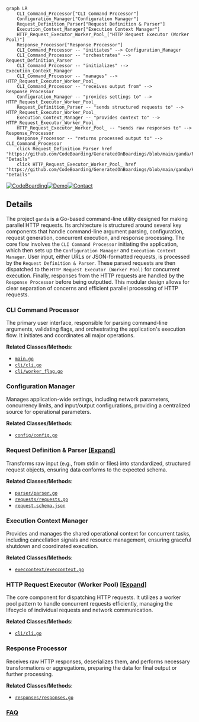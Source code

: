 ```mermaid
graph LR
    CLI_Command_Processor["CLI Command Processor"]
    Configuration_Manager["Configuration Manager"]
    Request_Definition_Parser["Request Definition & Parser"]
    Execution_Context_Manager["Execution Context Manager"]
    HTTP_Request_Executor_Worker_Pool_["HTTP Request Executor (Worker Pool)"]
    Response_Processor["Response Processor"]
    CLI_Command_Processor -- "initiates" --> Configuration_Manager
    CLI_Command_Processor -- "orchestrates" --> Request_Definition_Parser
    CLI_Command_Processor -- "initializes" --> Execution_Context_Manager
    CLI_Command_Processor -- "manages" --> HTTP_Request_Executor_Worker_Pool_
    CLI_Command_Processor -- "receives output from" --> Response_Processor
    Configuration_Manager -- "provides settings to" --> HTTP_Request_Executor_Worker_Pool_
    Request_Definition_Parser -- "sends structured requests to" --> HTTP_Request_Executor_Worker_Pool_
    Execution_Context_Manager -- "provides context to" --> HTTP_Request_Executor_Worker_Pool_
    HTTP_Request_Executor_Worker_Pool_ -- "sends raw responses to" --> Response_Processor
    Response_Processor -- "returns processed output to" --> CLI_Command_Processor
    click Request_Definition_Parser href "https://github.com/CodeBoarding/GeneratedOnBoardings/blob/main/ganda/Request_Definition_Parser.md" "Details"
    click HTTP_Request_Executor_Worker_Pool_ href "https://github.com/CodeBoarding/GeneratedOnBoardings/blob/main/ganda/HTTP_Request_Executor_Worker_Pool_.md" "Details"
```

[![CodeBoarding](https://img.shields.io/badge/Generated%20by-CodeBoarding-9cf?style=flat-square)](https://github.com/CodeBoarding/GeneratedOnBoardings)[![Demo](https://img.shields.io/badge/Try%20our-Demo-blue?style=flat-square)](https://www.codeboarding.org/demo)[![Contact](https://img.shields.io/badge/Contact%20us%20-%20contact@codeboarding.org-lightgrey?style=flat-square)](mailto:contact@codeboarding.org)

## Details

The project `ganda` is a Go-based command-line utility designed for making parallel HTTP requests. Its architecture is structured around several key components that handle command-line argument parsing, configuration, request generation, concurrent execution, and response processing. The core flow involves the `CLI Command Processor` initiating the application, which then sets up the `Configuration Manager` and `Execution Context Manager`. User input, either URLs or JSON-formatted requests, is processed by the `Request Definition & Parser`. These parsed requests are then dispatched to the `HTTP Request Executor (Worker Pool)` for concurrent execution. Finally, responses from the HTTP requests are handled by the `Response Processor` before being outputted. This modular design allows for clear separation of concerns and efficient parallel processing of HTTP requests.

### CLI Command Processor
The primary user interface, responsible for parsing command-line arguments, validating flags, and orchestrating the application's execution flow. It initiates and coordinates all major operations.


**Related Classes/Methods**:

- <a href="https://github.com/tednaleid/ganda/blob/main/main.go" target="_blank" rel="noopener noreferrer">`main.go`</a>
- <a href="https://github.com/tednaleid/ganda/blob/main/cli/cli.go" target="_blank" rel="noopener noreferrer">`cli/cli.go`</a>
- <a href="https://github.com/tednaleid/ganda/blob/main/cli/worker_flag.go" target="_blank" rel="noopener noreferrer">`cli/worker_flag.go`</a>


### Configuration Manager
Manages application-wide settings, including network parameters, concurrency limits, and input/output configurations, providing a centralized source for operational parameters.


**Related Classes/Methods**:

- <a href="https://github.com/tednaleid/ganda/blob/main/config/config.go" target="_blank" rel="noopener noreferrer">`config/config.go`</a>


### Request Definition & Parser [[Expand]](./Request_Definition_Parser.md)
Transforms raw input (e.g., from stdin or files) into standardized, structured request objects, ensuring data conforms to the expected schema.


**Related Classes/Methods**:

- <a href="https://github.com/tednaleid/ganda/blob/main/parser/parser.go" target="_blank" rel="noopener noreferrer">`parser/parser.go`</a>
- <a href="https://github.com/tednaleid/ganda/blob/main/requests/requests.go" target="_blank" rel="noopener noreferrer">`requests/requests.go`</a>
- <a href="https://github.com/tednaleid/ganda/blob/main/request.schema.json" target="_blank" rel="noopener noreferrer">`request.schema.json`</a>


### Execution Context Manager
Provides and manages the shared operational context for concurrent tasks, including cancellation signals and resource management, ensuring graceful shutdown and coordinated execution.


**Related Classes/Methods**:

- <a href="https://github.com/tednaleid/ganda/blob/main/execcontext/execcontext.go" target="_blank" rel="noopener noreferrer">`execcontext/execcontext.go`</a>


### HTTP Request Executor (Worker Pool) [[Expand]](./HTTP_Request_Executor_Worker_Pool_.md)
The core component for dispatching HTTP requests. It utilizes a worker pool pattern to handle concurrent requests efficiently, managing the lifecycle of individual requests and network communication.


**Related Classes/Methods**:

- <a href="https://github.com/tednaleid/ganda/blob/main/cli/cli.go" target="_blank" rel="noopener noreferrer">`cli/cli.go`</a>


### Response Processor
Receives raw HTTP responses, deserializes them, and performs necessary transformations or aggregations, preparing the data for final output or further processing.


**Related Classes/Methods**:

- <a href="https://github.com/tednaleid/ganda/blob/main/responses/responses.go" target="_blank" rel="noopener noreferrer">`responses/responses.go`</a>




### [FAQ](https://github.com/CodeBoarding/GeneratedOnBoardings/tree/main?tab=readme-ov-file#faq)